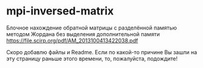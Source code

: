 # mpi-inversed-matrix
Блочное нахождение обратной матрицы с разделённой памятью методом Жордана без выделения дополнительной памяти
https://file.scirp.org/pdf/AM_2013100413422038.pdf

Скоро добавлю файлы и Readme. Если по какой-то причине Вы зашли на эту страницу раньше этого времени, то, пожалуйста, подождите!
